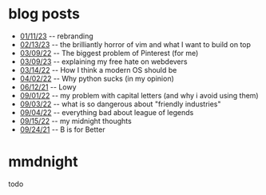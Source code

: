 # blog posts
* [01/11/23](https://mikumikudice.github.io/archive/blog/011123) -- rebranding
* [02/13/23](https://mikumikudice.github.io/archive/blog/021323) -- the brilliantly horror of vim and what I want to build on top
* [03/09/22](https://mikumikudice.github.io/archive/blog/030922) -- The biggest problem of Pinterest (for me)
* [03/09/23](https://mikumikudice.github.io/archive/blog/030923) -- explaining my free hate on webdevers
* [03/14/22](https://mikumikudice.github.io/archive/blog/031422) -- How I think a modern OS should be
* [04/02/22](https://mikumikudice.github.io/archive/blog/040222) -- Why python sucks (in my opinion)
* [06/12/21](https://mikumikudice.github.io/archive/blog/061221) -- Lowy
* [09/01/22](https://mikumikudice.github.io/archive/blog/090122) -- my problem with capital letters (and why i avoid using them)
* [09/03/22](https://mikumikudice.github.io/archive/blog/090322) -- what is so dangerous about "friendly industries"
* [09/04/22](https://mikumikudice.github.io/archive/blog/090422) -- everything bad about league of legends
* [09/15/22](https://mikumikudice.github.io/archive/blog/091522) -- my midnight thoughts
* [09/24/21](https://mikumikudice.github.io/archive/blog/092421) -- B is for Better

# mmdnight
todo
